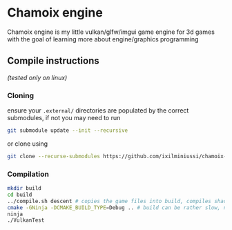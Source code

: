 # Chamoix engine
Chamoix engine is my little vulkan/glfw/imgui game engine for 3d games with the goal of learning more about engine/graphics programming

## Compile instructions
*(tested only on linux)*

### Cloning
ensure your `.external/` directories are populated by the correct submodules, if not you may need to run

``` bash
git submodule update --init --recursive
```
or clone using
``` bash
git clone --recurse-submodules https://github.com/ixilminiussi/chamoix-engine.git
```

### Compilation

``` bash
mkdir build
cd build
../compile.sh descent # copies the game files into build, compiles shaders
cmake -GNinja -DCMAKE_BUILD_TYPE=Debug .. # build can be rather slow, ninja is recommended for faster compilation. make also works
ninja
./VulkanTest
```


